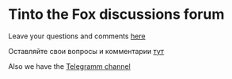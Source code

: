 # Tinto the Fox discussions forum

Leave your questions and comments [here](https://github.com/JFixby/Tinto-Discussions/issues)

Оставляйте свои вопросы и комментарии [тут](https://github.com/JFixby/Tinto-Discussions/issues)

Also we have the [Telegramm channel](https://t.me/joinchat/AAAAAEHenPcS9umrPBAQ8g)
